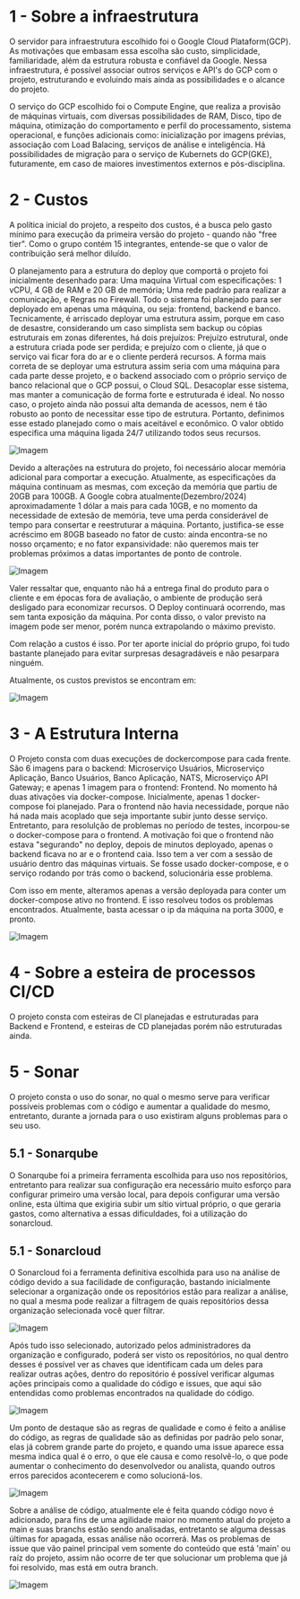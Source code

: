 # 1 - Sobre a infraestrutura

O servidor para infraestrutura escolhido foi o Google Cloud Plataform(GCP). As motivações que embasam essa escolha são custo, simplicidade, familiaridade, além da estrutura robusta e confiável da Google. Nessa infraestrutura, é possível associar outros serviços e API's do GCP com o projeto, estruturando e evoluindo mais ainda as possibilidades e o alcance do projeto. 

O serviço do GCP escolhido foi o Compute Engine, que realiza a provisão de máquinas virtuais, com diversas possibilidades de RAM, Disco, tipo de máquina, otimização do comportamento e perfil do processamento, sistema operacional, e funções adicionais como: inicialização por imagens prévias, associação com Load Balacing, serviços de análise e inteligência. Há possibilidades de migração para o serviço de Kubernets do GCP(GKE), futuramente, em caso de maiores investimentos externos e pós-disciplina. 

# 2 - Custos

A política inicial do projeto, a respeito dos custos, é a busca pelo gasto mínimo para execução da primeira versão do projeto - quando não "free tier". Como o grupo contém 15 integrantes, entende-se que o valor de contribuição será melhor diluído. 

O planejamento para a estrutura do deploy que comportá o projeto foi inicialmente desenhado para: Uma maquína Virtual com especificações: 1 vCPU, 4 GB de RAM e 20 GB de memória; Uma rede padrão para realizar a comunicação, e Regras no Firewall. Todo o sistema foi planejado para ser deployado em apenas uma máquina, ou seja: frontend, backend e banco. Tecnicamente, é arriscado deployar uma estrutura assim, porque em caso de desastre, considerando um caso simplista sem backup ou cópias estruturais em zonas diferentes, há dois prejuízos: Prejuízo estrutural, onde a estrutura criada pode ser perdida; e prejuízo com o cliente, já que o serviço vai ficar fora do ar e o cliente perderá recursos. A forma mais correta de se deployar uma estrutura assim seria com uma máquina para cada parte desse projeto, e o backend associado com o próprio serviço de banco relacional que o GCP possui, o Cloud SQL. Desacoplar esse sistema, mas manter a comunicação de forma forte e estruturada é ideal. No nosso caso, o projeto ainda não possui alta demanda de acessos, nem é tão robusto ao ponto de necessitar esse tipo de estrutura. Portanto, definimos esse estado planejado como o mais aceitável e econômico. O valor obtido especifica uma máquina ligada 24/7 utilizando todos seus recursos.


![Imagem](../assets/antigo.png)


Devido a alterações na estrutura do projeto, foi necessário alocar memória adicional para comportar a execução. Atualmente, as especificações da máquina continuam as mesmas, com exceção da memória que partiu de 20GB para 100GB. A Google cobra atualmente(Dezembro/2024) aproximadamente 1 dólar a mais para cada 10GB, e no momento da necessidade de extesão de memória, teve uma perda considerável de tempo para consertar e reestruturar a máquina. Portanto, justifica-se esse acréscimo em 80GB baseado no fator de custo: ainda encontra-se no nosso orçamento; e no fator expansividade: não queremos mais ter problemas próximos a datas importantes de ponto de controle. 

![Imagem](../assets/atual.png)

Valer ressaltar que, enquanto não há a entrega final do produto para o cliente e em épocas fora de avaliação, o ambiente de produção será desligado para economizar recursos. O Deploy continuará ocorrendo, mas sem tanta exposição da máquina. Por conta disso, o valor previsto na imagem pode ser menor, porém nunca extrapolando o máximo previsto.

Com relação a custos é isso. Por ter aporte inicial do próprio grupo, foi tudo bastante planejado para evitar surpresas desagradáveis e não pesarpara ninguém. 

Atualmente, os custos previstos se encontram em:

![Imagem](../assets/custos.png)



# 3 - A Estrutura Interna

O Projeto consta com duas execuções de dockercompose para cada frente. São 6 imagens para o backend: Microserviço Usuários, Microserviço Aplicação, Banco Usuários, Banco Aplicação, NATS, Microserviço API Gateway; e apenas 1 imagem para o frontend: Frontend. No momento há duas ativações via docker-compose. Inicialmente, apenas 1 docker-compose foi planejado. Para o frontend não havia necessidade, porque não há nada mais acoplado que seja importante subir junto desse serviço. Entretanto, para resolulção de problemas no período de testes, incorpou-se o docker-compose para o frontend. A motivação foi que o frontend não estava "segurando" no deploy, depois de minutos deployado, apenas o backend ficava no ar e o frontend caia. Isso tem a ver com a sessão de usuário dentro das máquinas virtuais. Se fosse usado docker-compose, e o serviço rodando por trás como o backend, solucionária esse problema.

Com isso em mente, alteramos apenas a versão deployada para conter um docker-compose ativo no frontend. E isso resolveu todos os problemas encontrados. Atualmente, basta acessar o ip da máquina na porta 3000, e pronto. 

![Imagem](../assets/vm.png)

# 4 - Sobre a esteira de processos CI/CD

O projeto consta com esteiras de CI planejadas e estruturadas para Backend e Frontend, e esteiras de CD planejadas porém não estruturadas ainda.

# 5 - Sonar

O projeto consta o uso do sonar, no qual o mesmo serve para verificar possíveis problemas com o código e aumentar a qualidade do mesmo, entretanto, durante a jornada para o uso existiram alguns problemas para o seu uso.

## 5.1 - Sonarqube

O Sonarqube foi a primeira ferramenta escolhida para uso nos repositórios, entretanto para realizar sua configuração era necessário muito esforço para configurar primeiro uma versão local, para depois configurar uma versão online, esta última que exigiria subir um sítio virtual próprio, o que geraria gastos, como alternativa a essas dificuldades, foi a utilização do sonarcloud.

## 5.1 - Sonarcloud

O Sonarcloud foi a ferramenta definitiva escolhida para uso na análise de código devido a sua facilidade de configuração, bastando inicialmente selecionar a organização onde os repositórios estão para realizar a análise, no qual a mesma pode realizar a filtragem de quais repositórios dessa organização selecionada você quer filtrar.

![Imagem](../assets/sonarcloud-repo.png)

Após tudo isso selecionado, autorizado pelos administradores da organização e configurado, poderá ser visto os repositórios, no qual dentro desses é possível ver as chaves que identificam cada um deles para realizar outras ações, dentro do repositório é possível verificar algumas ações principais como a qualidade do código e issues, que aqui são entendidas como problemas encontrados na qualidade do código.  

![Imagem](../assets/sonarcloud-frontend.png)

Um ponto de destaque são as regras de qualidade e como é feito a análise do código, as regras de qualidade são as definidas por padrão pelo sonar, elas já cobrem grande parte do projeto, e quando uma issue aparece essa mesma indica qual é o erro, o que ele causa e como resolvê-lo, o que pode aumentar o conhecimento do desenvolvedor ou analista, quando outros erros parecidos acontecerem e como solucioná-los.

![Imagem](../assets/sonarcloud-regra.png)

Sobre a análise de código, atualmente ele é feita quando código novo é adicionado, para fins de uma agilidade maior no momento atual do projeto a main e suas branchs estão sendo analisadas, entretanto se alguma dessas últimas for apagada, essas análise não ocorrerá. Mas os problemas de issue que vão painel principal vem somente do conteúdo que está 'main' ou raíz do projeto, assim não ocorre de ter que solucionar um problema que já foi resolvido, mas está em outra branch. 

![Imagem](../assets/sonarcloud-analise.png)
